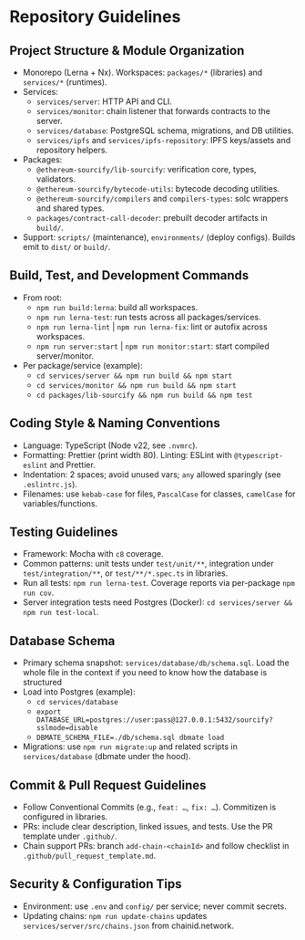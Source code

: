 # Repository Guidelines

## Project Structure & Module Organization

- Monorepo (Lerna + Nx). Workspaces: `packages/*` (libraries) and `services/*` (runtimes).
- Services:
  - `services/server`: HTTP API and CLI.
  - `services/monitor`: chain listener that forwards contracts to the server.
  - `services/database`: PostgreSQL schema, migrations, and DB utilities.
  - `services/ipfs` and `services/ipfs-repository`: IPFS keys/assets and repository helpers.
- Packages:
  - `@ethereum-sourcify/lib-sourcify`: verification core, types, validators.
  - `@ethereum-sourcify/bytecode-utils`: bytecode decoding utilities.
  - `@ethereum-sourcify/compilers` and `compilers-types`: solc wrappers and shared types.
  - `packages/contract-call-decoder`: prebuilt decoder artifacts in `build/`.
- Support: `scripts/` (maintenance), `environments/` (deploy configs). Builds emit to `dist/` or `build/`.

## Build, Test, and Development Commands

- From root:
  - `npm run build:lerna`: build all workspaces.
  - `npm run lerna-test`: run tests across all packages/services.
  - `npm run lerna-lint` | `npm run lerna-fix`: lint or autofix across workspaces.
  - `npm run server:start` | `npm run monitor:start`: start compiled server/monitor.
- Per package/service (example):
  - `cd services/server && npm run build && npm start`
  - `cd services/monitor && npm run build && npm start`
  - `cd packages/lib-sourcify && npm run build && npm test`

## Coding Style & Naming Conventions

- Language: TypeScript (Node v22, see `.nvmrc`).
- Formatting: Prettier (print width 80). Linting: ESLint with `@typescript-eslint` and Prettier.
- Indentation: 2 spaces; avoid unused vars; `any` allowed sparingly (see `.eslintrc.js`).
- Filenames: use `kebab-case` for files, `PascalCase` for classes, `camelCase` for variables/functions.

## Testing Guidelines

- Framework: Mocha with `c8` coverage.
- Common patterns: unit tests under `test/unit/**`, integration under `test/integration/**`, or `test/**/*.spec.ts` in libraries.
- Run all tests: `npm run lerna-test`. Coverage reports via per-package `npm run cov`.
- Server integration tests need Postgres (Docker): `cd services/server && npm run test-local`.

## Database Schema

- Primary schema snapshot: `services/database/db/schema.sql`. Load the whole file in the context if you need to know how the database is structured
- Load into Postgres (example):
  - `cd services/database`
  - `export DATABASE_URL=postgres://user:pass@127.0.0.1:5432/sourcify?sslmode=disable`
  - `DBMATE_SCHEMA_FILE=./db/schema.sql dbmate load`
- Migrations: use `npm run migrate:up` and related scripts in `services/database` (dbmate under the hood).

## Commit & Pull Request Guidelines

- Follow Conventional Commits (e.g., `feat: …`, `fix: …`). Commitizen is configured in libraries.
- PRs: include clear description, linked issues, and tests. Use the PR template under `.github/`.
- Chain support PRs: branch `add-chain-<chainId>` and follow checklist in `.github/pull_request_template.md`.

## Security & Configuration Tips

- Environment: use `.env` and `config/` per service; never commit secrets.
- Updating chains: `npm run update-chains` updates `services/server/src/chains.json` from chainid.network.

